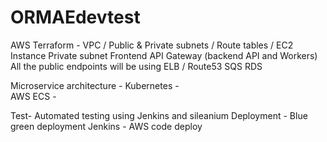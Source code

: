 # ORMAEdevtest

AWS
Terraform - VPC / Public & Private subnets / Route tables / EC2 Instance 
Private subnet
Frontend
API Gateway (backend API and Workers)
All the public endpoints will be using ELB / Route53
SQS 
RDS

Microservice architecture  - 
   Kubernetes -   
   AWS ECS -

Test-
Automated testing using Jenkins and sileanium 
Deployment - Blue green deployment 
Jenkins - 
AWS code deploy
